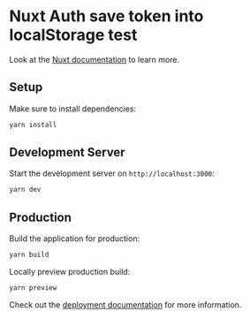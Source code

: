 # Nuxt Auth save token into localStorage test

Look at the [Nuxt documentation](https://nuxt.com/docs/getting-started/introduction) to learn more.

## Setup

Make sure to install dependencies:

```bash
yarn install
```

## Development Server

Start the development server on `http://localhost:3000`:

```bash
yarn dev
```

## Production

Build the application for production:

```bash
yarn build
```

Locally preview production build:

```bash
yarn preview
```

Check out the [deployment documentation](https://nuxt.com/docs/getting-started/deployment) for more information.
